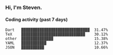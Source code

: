 ### Hi, I'm Steven.

#### Coding activity (past 7 days)
```
Dart   ▓▓▓▓▓▓▓▓▓▓▓▓▓▓▓▓▓▓▓▓▓▓▓▓▓▓▓▓▓▓  31.47%
TeX    ▓▓▓▓▓▓▓▓▓▓▓▓▓▓▓▓▓▓▓▓▓▓▓▓▓▓▓▓    30.12%
other  ▓▓▓▓▓▓▓▓▓▓▓▓▓▓                  15.38%
YAML   ▓▓▓▓▓▓▓▓▓▓▓                     12.37%
JSON   ▓▓▓▓▓▓▓▓▓▓                      10.66%
```
